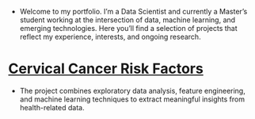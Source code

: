 * Welcome to my portfolio. I’m a Data Scientist and currently a Master’s student working at the intersection of data, machine learning, and emerging technologies. Here you’ll find a selection of projects that reflect my experience, interests, and ongoing research.

# [Cervical Cancer Risk Factors](https://github.com/DavidAlexandreTS/Cervical-Cancer-Data-Science)
* The project combines exploratory data analysis, feature engineering, and machine learning techniques to extract meaningful insights from health-related data.
